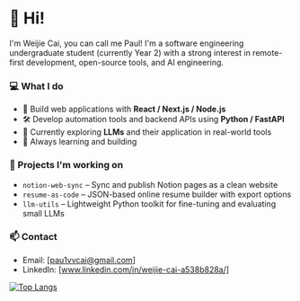 # 👋 Hi!

I'm Weijie Cai, you can call me Paul! I'm a software engineering undergraduate student (currently Year 2) with a strong interest in remote-first development, open-source tools, and AI engineering.

### 💻 What I do

- 🧱 Build web applications with **React / Next.js / Node.js**
- 🛠️ Develop automation tools and backend APIs using **Python / FastAPI**
- 🤖 Currently exploring **LLMs** and their application in real-world tools
- 🌱 Always learning and building

### 🔭 Projects I'm working on

- `notion-web-sync` – Sync and publish Notion pages as a clean website
- `resume-as-code` – JSON-based online resume builder with export options
- `llm-utils` – Lightweight Python toolkit for fine-tuning and evaluating small LLMs

### 📫 Contact

- Email: [pau1vvcai@gmail.com]
- LinkedIn: [www.linkedin.com/in/weijie-cai-a538b828a/]

<!-- Optional: GitHub Stats badge -->
[![Top Langs](https://github-readme-stats.vercel.app/api/top-langs/?username=Pau1vvcai)](https://github.com/anuraghazra/github-readme-stats)
